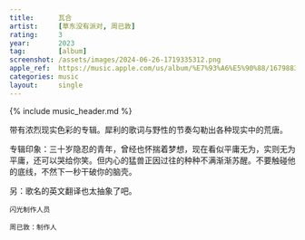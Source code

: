 ```yaml
---
title:      瓦合
artist:     [草东没有派对, 周已敦]
rating:     3
year:       2023
tag:        [album]
screenshot: /assets/images/2024-06-26-1719335312.png
apple_ref:  https://music.apple.com/us/album/%E7%93%A6%E5%90%88/1679883738
categories: music
layout:     single
---
```

{% include music_header.md %}

带有浓烈现实色彩的专辑。犀利的歌词与野性的节奏勾勒出各种现实中的荒唐。

专辑印象：三十岁隐忍的青年，曾经也怀揣着梦想，现在看似平庸无为，实则无为平庸，还可以哭给你笑。但内心的猛兽正因过往的种种不满渐渐苏醒。不要触碰他的底线，不然下一秒干破你的脑壳。

另：歌名的英文翻译也太抽象了吧。

```
闪光制作人员

周已敦：制作人
```